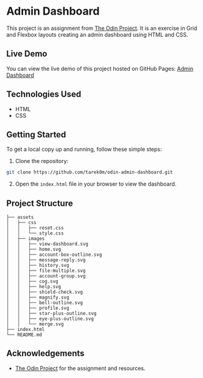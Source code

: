 # Admin Dashboard

This project is an assignment from [The Odin Project](https://www.theodinproject.com/lessons/node-path-intermediate-html-and-css-admin-dashboard). It is an exercise in Grid and Flexbox layouts creating an admin dashboard using HTML and CSS.

## Live Demo

You can view the live demo of this project hosted on GitHub Pages: [Admin Dashboard](https://tarek0m.github.io/odin-admin-dashboard/)

## Technologies Used

- HTML
- CSS

## Getting Started

To get a local copy up and running, follow these simple steps:

1. Clone the repository:

```sh
git clone https://github.com/tarek0m/odin-admin-dashboard.git
```

2. Open the `index.html` file in your browser to view the dashboard.

## Project Structure

```
├── assets
│   ├── css
│   │   ├── reset.css
│   │   └── style.css
│   ├── images
│   │   ├── view-dashboard.svg
│   │   ├── home.svg
│   │   ├── account-box-outline.svg
│   │   ├── message-reply.svg
│   │   ├── history.svg
│   │   ├── file-multiple.svg
│   │   ├── account-group.svg
│   │   ├── cog.svg
│   │   ├── help.svg
│   │   ├── shield-check.svg
│   │   ├── magnify.svg
│   │   ├── bell-outline.svg
│   │   ├── profile.svg
│   │   ├── star-plus-outline.svg
│   │   ├── eye-plus-outline.svg
│   │   └── merge.svg
├── index.html
└── README.md
```

## Acknowledgements

- [The Odin Project](https://www.theodinproject.com/) for the assignment and resources.
